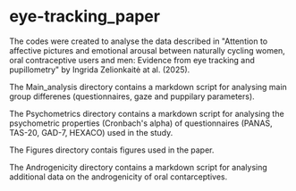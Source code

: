 # eye-tracking_paper
The codes were created to analyse the data described in "Attention to affective pictures and emotional arousal between naturally cycling women, oral contraceptive users and men: Evidence from eye tracking and pupillometry" by Ingrida Zelionkaitė at al. (2025).

The Main_analysis directory contains a markdown script for analysing main group differenes (questionnaires, gaze and puppilary parameters).

The Psychometrics directory contains a markdown script for analysing the psychometric properties (Cronbach's alpha) of questionnaires (PANAS, TAS-20, GAD-7, HEXACO) used in the study.

The Figures directory contais figures used in the paper.

The Androgenicity directory contains a markdown script for analysing additional data on the androgenicity of oral contarceptives.
